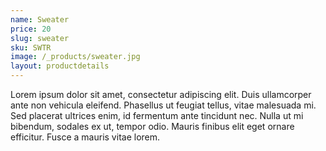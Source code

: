 ```yaml
---
name: Sweater
price: 20
slug: sweater
sku: SWTR
image: /_products/sweater.jpg
layout: productdetails
---
```

Lorem ipsum dolor sit amet, consectetur adipiscing elit. Duis ullamcorper ante non vehicula eleifend.
Phasellus ut feugiat tellus, vitae malesuada mi. Sed placerat ultrices enim, id fermentum ante tincidunt nec.
Nulla ut mi bibendum, sodales ex ut, tempor odio. Mauris finibus elit eget ornare efficitur. Fusce a mauris vitae lorem.